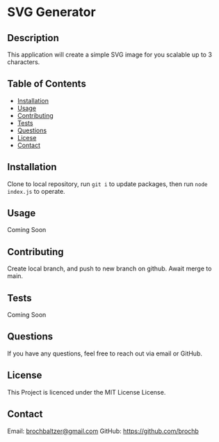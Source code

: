 
  # SVG Generator

  ## Description
  This application will create a simple SVG image for you scalable up to 3 characters.

  ## Table of Contents
  - [Installation](#installation)
  - [Usage](#usage)
  - [Contributing](#contributing)
  - [Tests](#tests)
  - [Questions](#questions)
  - [Licese](#license)
  - [Contact](#contact)

  ## Installation
  Clone to local repository, run ```git i``` to update packages, then run ```node index.js``` to operate.

  ## Usage
  Coming Soon

  ## Contributing
  Create local branch, and push to new branch on github. Await merge to main.

  ## Tests
  Coming Soon

  ## Questions
  If you have any questions, feel free to reach out via email or GitHub.

  ## License
  This Project is licenced under the MIT License License.

  ## Contact
  Email: brochbaltzer@gmail.com
  GitHub: https://github.com/brochb
